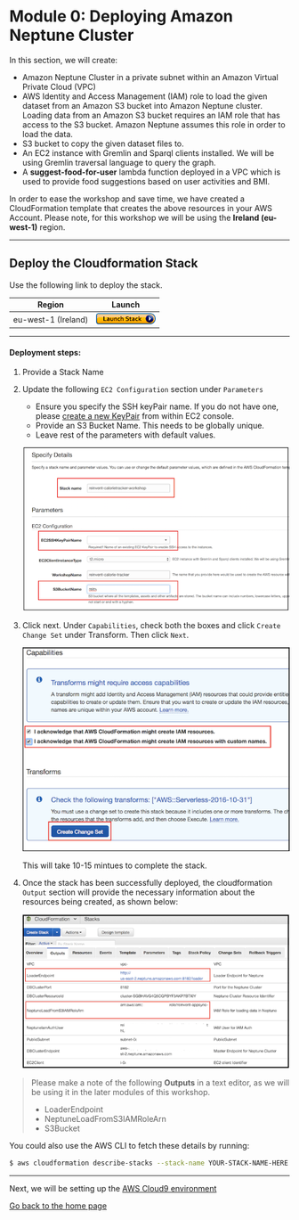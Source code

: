 # Module 0: Deploying Amazon Neptune Cluster

In this section, we will create:

- Amazon Neptune Cluster in a private subnet within an Amazon Virtual Private Cloud (VPC)
- AWS Identity and Access Management (IAM) role to load the given dataset from an Amazon S3 bucket into Amazon Neptune cluster. Loading data from an Amazon S3 bucket requires an IAM role that has access to the S3 bucket. Amazon Neptune assumes this role in order to load the data.
- S3 bucket to copy the given dataset files to.
- An EC2 instance with Gremlin and Sparql clients installed. We will be using Gremlin traversal language to query the graph. 
- A **suggest-food-for-user** lambda function deployed in a VPC which is used to provide food suggestions based on user activities and BMI.

In order to ease the workshop and save time, we have created a CloudFormation template that creates the above resources in your AWS Account. Please note, for this workshop we will be using the **Ireland (eu-west-1)** region.

-----
## Deploy the Cloudformation Stack

Use the following link to deploy the stack. 

Region| Launch
------|-----
eu-west-1 (Ireland) | [![Launch](../images/cloudformation-launch-stack-button.png)](https://eu-west-1.console.aws.amazon.com/cloudformation/home?region=eu-west-1#/stacks/new?stackName=reinvent-calorietracker-module0&templateURL=https://s3.eu-west-1.amazonaws.com/reinvent-calorie-tracker-workshop/0_NEPTUNE/templates/main.yaml)

---
 #### Deployment steps:
1. Provide a Stack Name
2. Update the following `EC2 Configuration` section under `Parameters`
    - Ensure you specify the SSH keyPair name. If you do not have one, please [create a new KeyPair](https://docs.aws.amazon.com/AWSEC2/latest/UserGuide/ec2-key-pairs.html#having-ec2-create-your-key-pair) from within EC2 console.
    - Provide an S3 Bucket Name. This needs to be globally unique.
    - Leave rest of the parameters with default values.

    ![CFN](../images/image-cfn-inputs.png)

3. Click next. Under `Capabilities`, check both the boxes and click `Create Change Set` under Transform. Then click `Next`.

    ![CFN](../images/image-cfn-capability.png)

    This will take 10-15 mintues to complete the stack.

4. Once the stack has been successfully deployed, the cloudformation `Output` section will provide the necessary information about the resources being created, as shown below:

    ![Outputs](../images/cfn_outputs.png)

> Please make a note of the following **Outputs** in a text editor, as we will be using it in the later modules of this workshop.
> - LoaderEndpoint
> - NeptuneLoadFromS3IAMRoleArn
> - S3Bucket

You could also use the AWS CLI to fetch these details by running:

```bash
$ aws cloudformation describe-stacks --stack-name YOUR-STACK-NAME-HERE --query 'Stacks[0].Outputs'
``` 

---

Next, we will be setting up the [AWS Cloud9 environment](../1_AWS_Cloud9/README.md)

[Go back to the home page](../README.md)